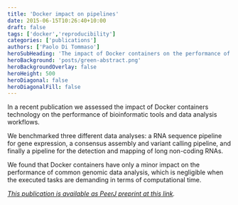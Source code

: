```yaml
---
title: 'Docker impact on pipelines'
date: 2015-06-15T10:26:40+10:00
draft: false
tags: ['docker','reproducibility']
categories: ['publications']
authors: ['Paolo Di Tommaso']
heroSubHeading: 'The impact of Docker containers on the performance of genomic pipelines'
heroBackground: 'posts/green-abstract.png'
heroBackgroundOverlay: false
heroHeight: 500
heroDiagonal: false
heroDiagonalFill: false
---
```


In a recent publication we assessed the impact of Docker containers technology
on the performance of bioinformatic tools and data analysis workflows.

We benchmarked three different data analyses: a RNA sequence pipeline for gene expression,
a consensus assembly and variant calling pipeline, and finally a pipeline for the detection
and mapping of long non-coding RNAs.  

We found that Docker containers have only a minor impact on the performance
of common genomic data analysis, which is negligible when the executed tasks are demanding
in terms of computational time.

*[This publication is available as PeerJ preprint at this link](https://peerj.com/preprints/1171/).*
